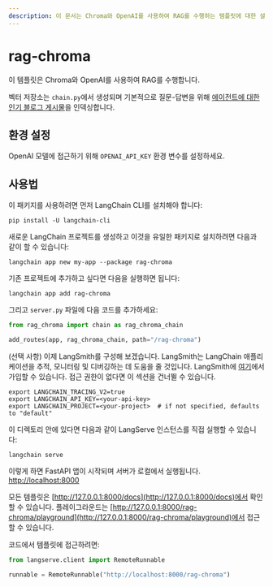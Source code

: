 ```yaml
---
description: 이 문서는 Chroma와 OpenAI를 사용하여 RAG를 수행하는 템플릿에 대한 설명과 환경 설정, 사용 방법을 안내합니다.
---
```


# rag-chroma

이 템플릿은 Chroma와 OpenAI를 사용하여 RAG를 수행합니다.

벡터 저장소는 `chain.py`에서 생성되며 기본적으로 질문-답변을 위해 [에이전트에 대한 인기 블로그 게시물](https://lilianweng.github.io/posts/2023-06-23-agent/)을 인덱싱합니다.

## 환경 설정

OpenAI 모델에 접근하기 위해 `OPENAI_API_KEY` 환경 변수를 설정하세요.

## 사용법

이 패키지를 사용하려면 먼저 LangChain CLI를 설치해야 합니다:

```shell
pip install -U langchain-cli
```


새로운 LangChain 프로젝트를 생성하고 이것을 유일한 패키지로 설치하려면 다음과 같이 할 수 있습니다:

```shell
langchain app new my-app --package rag-chroma
```


기존 프로젝트에 추가하고 싶다면 다음을 실행하면 됩니다:

```shell
langchain app add rag-chroma
```


그리고 `server.py` 파일에 다음 코드를 추가하세요:
```python
from rag_chroma import chain as rag_chroma_chain

add_routes(app, rag_chroma_chain, path="/rag-chroma")
```


(선택 사항) 이제 LangSmith를 구성해 보겠습니다.
LangSmith는 LangChain 애플리케이션을 추적, 모니터링 및 디버깅하는 데 도움을 줄 것입니다.
LangSmith에 [여기](https://smith.langchain.com/)에서 가입할 수 있습니다.
접근 권한이 없다면 이 섹션을 건너뛸 수 있습니다.

```shell
export LANGCHAIN_TRACING_V2=true
export LANGCHAIN_API_KEY=<your-api-key>
export LANGCHAIN_PROJECT=<your-project>  # if not specified, defaults to "default"
```


이 디렉토리 안에 있다면 다음과 같이 LangServe 인스턴스를 직접 실행할 수 있습니다:

```shell
langchain serve
```


이렇게 하면 FastAPI 앱이 시작되며 서버가 로컬에서 실행됩니다.
[http://localhost:8000](http://localhost:8000)

모든 템플릿은 [http://127.0.0.1:8000/docs](http://127.0.0.1:8000/docs)에서 확인할 수 있습니다.
플레이그라운드는 [http://127.0.0.1:8000/rag-chroma/playground](http://127.0.0.1:8000/rag-chroma/playground)에서 접근할 수 있습니다.

코드에서 템플릿에 접근하려면:

```python
from langserve.client import RemoteRunnable

runnable = RemoteRunnable("http://localhost:8000/rag-chroma")
```